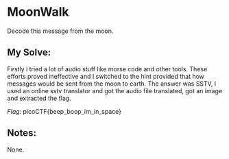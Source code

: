 # MoonWalk
Decode this message from the moon.

## My Solve:
Firstly i tried a lot of audio stuff like morse code and other tools.
These efforts proved ineffective and I switched to the hint provided that how messages would be sent from the moon to earth.
The answer was SSTV, I used an online sstv translator and got the audio file translated, got an image and extracted the flag.

*Flag:* picoCTF{beep_boop_im_in_space}

## Notes:
None.

